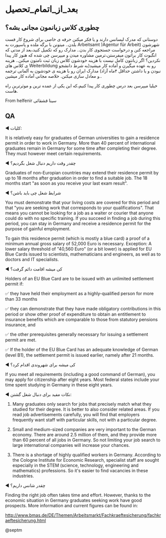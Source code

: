 # بعد_از_اتمام_تحصیل

## چطوری کلاس زبانمون مجانی بشه؟

دوستانی که مدرک لیسانس دارند و یا فکر میکنن حرفه ی خاصی برای شروع کار فست بلدن..
میتونن با برگه ملده و پاسپورت به Arbeitsamt )Agentur für Arbeit)
شهرشون مراجعه کنن و درخواست جستجوی کار بدن..
مدارک رو که تکمیل کنید،بعد از مدتی که انگبوت کار براتون میفرستن،ترمین مشاوره میدن و میپرسن چی شده که هنوز کار پیدا نکردین؟
اگر زبانتون کامل نیست با هزینه خودشون کلاس زبان ثبت نامتون میکنن..
هزینه ی کلاس های Weiterbildung رو به عهده میگیرن و آماده کار میشید(به شرط دانشجو نبودن و یا داشتن حداقل ۴ماه آزاد)
مدارک ایران رو با هزینه ی خودشون به آلمانی ترجمه و معادل سازی میکنن.
خلاصه مجانی آماده کار میشین..

خیلیا میپرسن بعد درس چطوری کار پیدا کنیم،که این یکی از عمده ترین و موثرترین راه هاست.

From helfenir سینا قشقائی

## QA

◀️ کلیات:

It is relatively easy for graduates of German universities to gain a residence permit in order to work in Germany. More than 40 percent of international graduates remain in Germany for some time after completing their degree. They must however meet certain requirements.

◀️ چقدر وقت داریم دنبال شغل بگردیم؟

Graduates of non-Europian countries may extend their residence permit by up to 18 months after graduation in order to find a suitable job. The 18 months start "as soon as you receive your last exam result".

◀️ شرایط شغل چی باید باشن؟

You must demonstrate that your living costs are covered for this period and that "you are seeking work that corresponds to your qualifications". That means you cannot be looking for a job as a waiter or courier that anyone could do with no specific training. If you succeed in finding a job during this period, you can stay in Germany and receive a residence permit for the purpose of gainful employment. 

To gain this residence permit (which is mostly a blue card) a proof of a minimum annual gross salary of 52,000 Euro is necessary. Exception: A lower salary threshold of "40,560 Euro" (or a bit lower) is applied for EU Blue Cards issued to scientists, mathematicians and engineers, as well as to doctors and IT specialists.

◀️ کی میشه اقامت دائم گرفت؟

Holders of an EU Blue Card are to be issued with an unlimited settlement permit if:

✅ they have held their employment as a highly-qualified person for more than 33 months

✅ they can demonstrate that they have made obligatory contributions in this period or show other proof of expenditure to obtain an entitlement to insurance benefits which are comparable to those from statutory pensions insurance, and

✅ the other prerequisites generally necessary for issuing a settlement permit are met.

✅ If the holder of the EU Blue Card has an adequate knowledge of German (level B1), the settlement permit is issued earlier, namely after 21 months.

◀️ کی میشه برای شهروندی اقدام کرد؟

If you meet all requirements (including a good command of German), you may apply for citizenship after eight years. Most federal states include your time spent studying in Germany in these eight years.

◀️ نکات مفید برای دنبال شغل گشتن:
 
1. Many graduates only search for jobs that precisely match what they studied for their degree. It is better to also consider related areas. If you read job advertisements carefully, you will find that employers frequently want staff with particular skills, not with a particular degree.

2. Small and medium-sized companies are very important to the German economy. There are around 2.5 million of them, and they provide more than 60 percent of all jobs in Germany. So not limiting your job search to large international companies will increase your chances.

3. There is a shortage of highly qualified workers in Germany. According to the Cologne Institute for Economic Research, specialist staff are sought especially in the STEM (science, technology, engineering and mathematics) professions. So it's easier to find vacancies in these industries.

◀️ چقدر شانس داریم؟

Finding the right job often takes time and effort. However, thanks to the economic situation in Germany graduates seeking work have good prospects. More information and current figures can be found in:

http://www.bmas.de/DE/Themen/Arbeitsmarkt/Fachkraeftesicherung/fachkraeftesicherung.html

@septm